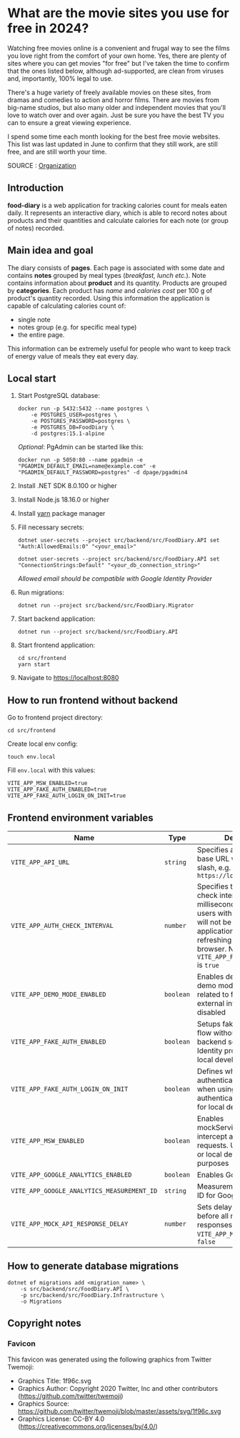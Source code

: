 # What are the movie sites you use for free in 2024?

Watching free movies online is a convenient and frugal way to see the films you love right from the comfort of your own home. Yes, there are plenty of sites where you can get movies "for free" but I've taken the time to confirm that the ones listed below, although ad-supported, are clean from viruses and, importantly, 100% legal to use.

There's a huge variety of freely available movies on these sites, from dramas and comedies to action and horror films. There are movies from big-name studios, but also many older and independent movies that you'll love to watch over and over again. Just be sure you have the best TV you can to ensure a great viewing experience.

I spend some time each month looking for the best free movie websites. This list was last updated in June to confirm that they still work, are still free, and are still worth your time.

SOURCE : [Organization](https://github.com/BjrnFilmy)

## Introduction

**food-diary** is a web application for tracking calories count for meals eaten daily. It represents an interactive diary, which is able to record notes about products and their quantities and calculate calories for each note (or group of notes) recorded.

## Main idea and goal

The diary consists of **pages**. Each page is associated with some date and contains **notes** grouped by meal types (_breakfast, lunch etc._). Note contains information about **product** and its quantity. Products are grouped by **categories**. Each product has _name_ and _calories cost_ per 100 g of product's quantity recorded. Using this information the application is capable of calculating calories count of:

- single note
- notes group (e.g. for specific meal type)
- the entire page.

This information can be extremely useful for people who want to keep track of energy value of meals they eat every day.

## Local start

1. Start PostgreSQL database:

    ```shell
    docker run -p 5432:5432 --name postgres \
        -e POSTGRES_USER=postgres \
        -e POSTGRES_PASSWORD=postgres \
        -e POSTGRES_DB=FoodDiary \
        -d postgres:15.1-alpine
    ```

    _Optional_: PgAdmin can be started like this:

    ```shell
    docker run -p 5050:80 --name pgadmin -e "PGADMIN_DEFAULT_EMAIL=name@example.com" -e "PGADMIN_DEFAULT_PASSWORD=postgres" -d dpage/pgadmin4
    ```

1. Install .NET SDK 8.0.100 or higher

1. Install Node.js 18.16.0 or higher

1. Install [yarn](https://yarnpkg.com/getting-started/install) package manager

1. Fill necessary secrets:

    ```shell
    dotnet user-secrets --project src/backend/src/FoodDiary.API set "Auth:AllowedEmails:0" "<your_email>"

    dotnet user-secrets --project src/backend/src/FoodDiary.API set "ConnectionStrings:Default" "<your_db_connection_string>"
    ```

    _Allowed email should be compatible with Google Identity Provider_

1. Run migrations:

    ```shell
    dotnet run --project src/backend/src/FoodDiary.Migrator
    ```

1. Start backend application:

    ```shell
    dotnet run --project src/backend/src/FoodDiary.API
    ```

1. Start frontend application:

    ```shell
    cd src/frontend
    yarn start
    ```

1. Navigate to <https://localhost:8080>

## How to run frontend without backend

Go to frontend project directory:

```shell
cd src/frontend
```

Create local env config:

```shell
touch env.local
```

Fill `env.local` with this values:

```text
VITE_APP_MSW_ENABLED=true
VITE_APP_FAKE_AUTH_ENABLED=true
VITE_APP_FAKE_AUTH_LOGIN_ON_INIT=true
```

## Frontend environment variables

Name                                       | Type      | Description
-------------------------------------------|-----------|------------------------------------------------------------------------------------------------------------------------------------------------------------------------------------------------------------------------------------------
`VITE_APP_API_URL`                         | `string`  | Specifies a backend API base URL without a trim slash, e.g. `https://localhost:8080`
`VITE_APP_AUTH_CHECK_INTERVAL`             | `number`  | Specifies the auth status check interval in milliseconds to ensure that users with expired cookies will not be able to use the application without refreshing the page in the browser. Not used if `VITE_APP_FAKE_AUTH_ENABLED` is `true`
`VITE_APP_DEMO_MODE_ENABLED`               | `boolean` | Enables demo mode. In demo mode, some features related to file system or external integrations are disabled
`VITE_APP_FAKE_AUTH_ENABLED`               | `boolean` | Setups fake authentication flow without using a backend server and OAuth Identity provider. Used for local development
`VITE_APP_FAKE_AUTH_LOGIN_ON_INIT`         | `boolean` | Defines whether the user is authenticated by default when using a fake authentication flow. Used for local development
`VITE_APP_MSW_ENABLED`                     | `boolean` | Enables mockServiceWorker to intercept and mock all API requests. Used for testing or local development purposes
`VITE_APP_GOOGLE_ANALYTICS_ENABLED`        | `boolean` | Enables Google Analytics
`VITE_APP_GOOGLE_ANALYTICS_MEASUREMENT_ID` | `string`  | Measurement (data stream) ID for Google Analytics
`VITE_APP_MOCK_API_RESPONSE_DELAY` | `number` | Sets delay (in milliseconds) before all mock API responses. Not used if `VITE_APP_MSW_ENABLED` is `false`

## How to generate database migrations

```shell
dotnet ef migrations add <migration_name> \
    -s src/backend/src/FoodDiary.API \
    -p src/backend/src/FoodDiary.Infrastructure \
    -o Migrations
```

## Copyright notes

### Favicon

This favicon was generated using the following graphics from Twitter Twemoji:

- Graphics Title: 1f96c.svg
- Graphics Author: Copyright 2020 Twitter, Inc and other contributors (<https://github.com/twitter/twemoji>)
- Graphics Source: <https://github.com/twitter/twemoji/blob/master/assets/svg/1f96c.svg>
- Graphics License: CC-BY 4.0 (<https://creativecommons.org/licenses/by/4.0/>)
